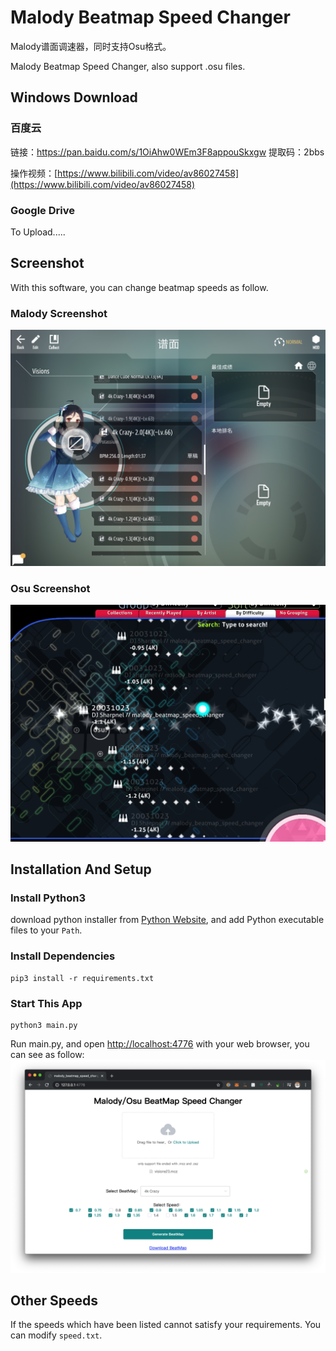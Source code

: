 # Malody Beatmap Speed Changer
Malody谱面调速器，同时支持Osu格式。

Malody Beatmap Speed Changer, also support .osu files.

## Windows Download
### 百度云
链接：https://pan.baidu.com/s/1OiAhw0WEm3F8appouSkxgw 
提取码：2bbs

操作视频：[https://www.bilibili.com/video/av86027458](https://www.bilibili.com/video/av86027458)

### Google Drive
To Upload.....

## Screenshot
With this software, you can change beatmap speeds as follow.
### Malody Screenshot
![](screenshot2.png)

### Osu Screenshot
![](screenshot3.png)

## Installation And Setup
### Install Python3
download python installer from [Python Website](https://www.python.org/downloads/), and add Python executable files to your `Path`.

### Install Dependencies
```
pip3 install -r requirements.txt 
```


### Start This App
```
python3 main.py
```
Run main.py, and open [http://localhost:4776](http://localhost:4776) with your web browser, you can see as follow:
![](screenshot.png)


## Other Speeds
If the speeds which have been listed cannot satisfy your requirements. You can modify `speed.txt`.
